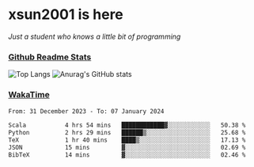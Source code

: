 # xsun2001 is here

*Just a student who knows a little bit of programming*

### [Github Readme Stats](https://github.com/anuraghazra/github-readme-stats)

![Top Langs](https://github-readme-stats.vercel.app/api/top-langs/?username=xsun2001&layout=compact&theme=radical) ![Anurag's GitHub stats](https://github-readme-stats.vercel.app/api?username=xsun2001&show_icons=true&theme=radical)

### [WakaTime](https://wakatime.com)

<!--START_SECTION:waka-->

```txt
From: 31 December 2023 - To: 07 January 2024

Scala           4 hrs 54 mins   ████████████▓░░░░░░░░░░░░   50.38 %
Python          2 hrs 29 mins   ██████▒░░░░░░░░░░░░░░░░░░   25.68 %
TeX             1 hr 40 mins    ████▒░░░░░░░░░░░░░░░░░░░░   17.13 %
JSON            15 mins         ▓░░░░░░░░░░░░░░░░░░░░░░░░   02.69 %
BibTeX          14 mins         ▓░░░░░░░░░░░░░░░░░░░░░░░░   02.46 %
```

<!--END_SECTION:waka-->
